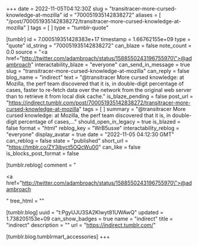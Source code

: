 +++
date = 2022-11-05T04:12:30Z
slug = "transitracer-more-cursed-knowledge-at-mozilla"
id = "700051935142838272"
aliases = [ "/post/700051935142838272/transitracer-more-cursed-knowledge-at-mozilla" ]
tags = [ ]
type = "tumblr-quote"

[tumblr]
id = 7.000519351428383e+17
timestamp = 1.66762155e+09
type = "quote"
id_string = "700051935142838272"
can_blaze = false
note_count = 0.0
source = "<a href=\"http://twitter.com/adambroach/status/1588550243196755970\">@adambroach</a>"
interactability_blaze = "everyone"
can_send_in_message = true
slug = "transitracer-more-cursed-knowledge-at-mozilla"
can_reply = false
blog_name = "indirect"
text = "@transitracer More cursed knowledge: at Mozilla, the perf team discovered that it is, in double-digit percentage of cases, faster to re-fetch data over the network from the original web server than to retrieve it from local disk cache."
is_blaze_pending = false
post_url = "https://indirect.tumblr.com/post/700051935142838272/transitracer-more-cursed-knowledge-at-mozilla"
tags = [ ]
summary = "@transitracer More cursed knowledge: at Mozilla, the perf team discovered that it is, in double-digit percentage of cases,..."
should_open_in_legacy = true
is_blazed = false
format = "html"
reblog_key = "WrB5usxe"
interactability_reblog = "everyone"
display_avatar = true
date = "2022-11-05 04:12:30 GMT"
can_reblog = false
state = "published"
short_url = "https://tmblr.co/ZY3jbyct5OQcWu00"
can_like = false
is_blocks_post_format = false

[tumblr.reblog]
comment = "<p><a href=\"http://twitter.com/adambroach/status/1588550243196755970\">@adambroach</a></p>"
tree_html = ""

[tumblr.blog]
uuid = "t:PgyUJU3SA2Klwyt81UWAwQ"
updated = 1.738205153e+09
can_show_badges = true
name = "indirect"
title = "indirect"
description = ""
url = "https://indirect.tumblr.com/"

[tumblr.blog.tumblrmart_accessories]
+++
